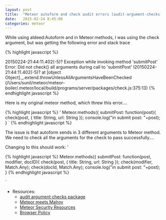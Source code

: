 ```yaml
---
layout: post
title:  "Meteor autoform and check audit errors (audit-argument-checks) "
date:   2015-02-24 8:45:00
categories: meteor
---
```


While using aldeed:Autoform and in  Meteor.methods, I was using the check argument, but was getting the following  error and stack trace

{% highlight javascript %}

20150224-21:44:11.402(-5)? Exception while invoking method 'submitPost' Error: Did not check() all arguments during call to 'submitPost'
I20150224-21:44:11.402(-5)?   at [object Object]._.extend.throwUnlessAllArgumentsHaveBeenChecked (/Users/sunil/meteor/meteor-boiler/.meteor/local/build/programs/server/packages/check.js:375:13)
{% endhighlight javascript %}


Here is my original meteor method, which threw this error....

{% highlight javascript %}
'
Meteor.methods({
	submitPost: function(post){
		check(post, {
			title: String,
			url: String
		});
		console.log("in submit post: "+post);
	}
`
{% endhighlight javascript %}

The issue is that autoform sends in 3 different arguments to Meteor method. We need to check all the arguments for the check to pass successfully....

Changing to this should work:
'

{% highlight javascript %}
Meteor.methods({
	submitPost: function(post, modifier, docID){
		check(post, {
			title: String,
			url: String
		});
		check(modifier, Match.Any);
		check(docId, Match.Any);
		console.log("in submit post: "+post);
	}
{% endhighlight javascript %}

`
- Resources:
   - [audit argument checks package][check]
   - [Meteor meets Malroy][emily]
   - [Meteor Security Resources][security-resources]
   - [Browser Policy][browser-policy]



[check]: https://atmospherejs.com/meteor/audit-argument-checks
[emily]: http://www.slideshare.net/emilystark/meteor-meets-mallory
[security-resources]: http://security-resources.meteor.com
[browser-policy]: https://atmospherejs.com/meteor/browser-policy

